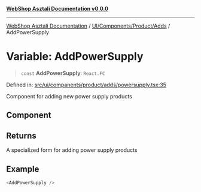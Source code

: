 [**WebShop Asztali Documentation v0.0.0**](../../../../../README.md)

***

[WebShop Asztali Documentation](../../../../../modules.md) / [UI/Components/Product/Adds](../README-5.md) / AddPowerSupply

# Variable: AddPowerSupply

> `const` **AddPowerSupply**: `React.FC`

Defined in: [src/ui/companents/product/adds/powersupply.tsx:35](https://github.com/yourusername/webshop_asztali/blob/966ac422304bbbe6308f4e6c123a88355a82fe82/src/ui/companents/product/adds/powersupply.tsx#L35)

Component for adding new power supply products

## Component

## Returns

A specialized form for adding power supply products

## Example

```ts
<AddPowerSupply />
```

